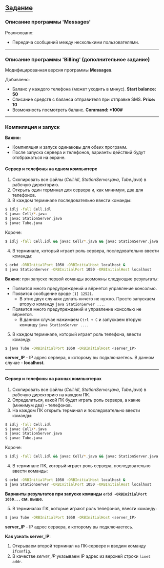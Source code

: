 ## [Задание][0]

### Описание программы 'Messages'

Реализовано:
* Передача сообщений между несколькими пользователями.

---

### Описание программы 'Billing' (дополнительное задание)

Модифицированная версия программы **Messages**. 

Добавлено:
* Баланс у каждого телефона (может уходить в минус).
**Start balance: 50** 
* Списание средств с баланса отправителя при отправке SMS.
**Price: 10** 
* Возможность посмотреть баланс.
**Command: \*100#**

---

### Компиляция и запуск 

**Важно:** 
* Компиляция и запуск одинаковы для обеих программ.
* После запуска сервера и телефонов, варианты действий будут отображаться на экране.

#### Сервер и телефоны на одном компьютере

1. Скопировать все файлы (*Cell.idl*, *StationServer.java*, *Tube.java*) в рабочую директорию.
2. Открыть один терминал для сервера и, как минимум, два для телефонов.
3. В каждом терминале последовательно ввести команды:

```bash
$ idlj -fall Cell.idl
$ javac Cell/*.java
$ javac StationServer.java
$ javac Tube.java
```

Короче:

```bash
$ idlj -fall Cell.idl && javac Cell/*.java && javac StationServer.java && javac Tube.java
```

4. В терминале, который играет роль сервера, последовательно ввести команды:

```bash
$ orbd -ORBInitialPort 1050 -ORBInitialHost localhost &
$ java StationServer -ORBInitialPort 1050 -ORBInitialHost localhost
```

**Важно:** при запуске первой команды возможны следующие результаты:

* Появится много предупреждений и вёрнется управление консолью.
* Появится сообщение вроде `[1] 12521`.
    * В этих двух случаях делать ничего не нужно. Просто запускаем вторую команду `java StationServer ...`.
* Появится много предупреждений и управление консолью не вёрнется.
    * В данном случае нажимаем `Ctrl + C` и запускаем вторую команду `java StationServer ...`.



5. В каждом терминале, который играет роль телефона, ввести команду:

```bash
$ java Tube -ORBInitialPort 1050 -ORBInitialHost <server_IP>
```

**server_IP** - IP адрес сервера, к которому вы подключаетесь. В данном случае - **localhost**.

---

#### Сервер и телефоны на разных компьютерах

1. Скопировать все файлы (*Cell.idl*, *StationServer.java*, *Tube.java*) в рабочую директорию на каждом ПК.
2. Определиться, какой ПК будет играть роль сервера, а какие (минимум два) - телефонов.
2. На каждом ПК открыть терминал и последовательно ввести команды:

```bash
$ idlj -fall Cell.idl
$ javac Cell/*.java
$ javac StationServer.java
$ javac Tube.java
```

Короче:

```bash
$ idlj -fall Cell.idl && javac Cell/*.java && javac StationServer.java && javac Tube.java
```

4. В терминале ПК, который играет роль сервера, последовательно ввести команды:

```bash
$ orbd -ORBInitialPort 1050 -ORBInitialHost localhost &
$ java StationServer -ORBInitialPort 1050 -ORBInitialHost localhost
```

**Варианты результатов при запуске команды `orbd -ORBInitialPort 1050...` см. выше.**

5. В терминалах ПК, которые играют роль телефонов, ввести команду:

```bash
$ java Tube -ORBInitialPort 1050 -ORBInitialHost <server_IP>
```

**server_IP** - IP адрес сервера, к которому вы подключаетесь. 

**Как узнать server_IP**:

1. Открываем второй терминал на ПК-сервере и вводим команду `ifconfig`.
2. В качестве *server_IP* указываем IP адрес из верхней строки `linet addr`.

[0]: http://fedoruk.comcor.ru/Dev_bach/java+corba.html
